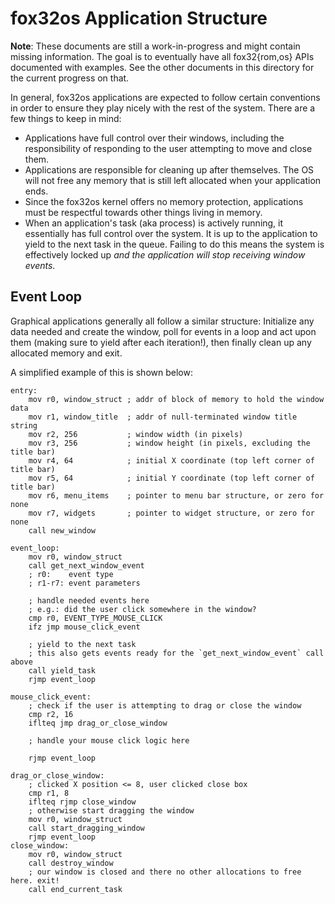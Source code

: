 # fox32os Application Structure

**Note**: These documents are still a work-in-progress and might contain missing
          information. The goal is to eventually have all fox32{rom,os} APIs
          documented with examples. See the other documents in this directory
          for the current progress on that.

In general, fox32os applications are expected to follow certain conventions in
order to ensure they play nicely with the rest of the system. There are a few
things to keep in mind:

- Applications have full control over their windows, including the responsibility
  of responding to the user attempting to move and close them.
- Applications are responsible for cleaning up after themselves. The OS will not
  free any memory that is still left allocated when your application ends.
- Since the fox32os kernel offers no memory protection, applications must be
  respectful towards other things living in memory.
- When an application's task (aka process) is actively running, it essentially
  has full control over the system. It is up to the application to yield to the
  next task in the queue. Failing to do this means the system is effectively
  locked up *and the application will stop receiving window events*.

## Event Loop

Graphical applications generally all follow a similar structure: Initialize any
data needed and create the window, poll for events in a loop and act upon them
(making sure to yield after each iteration!), then finally clean up any
allocated memory and exit.

A simplified example of this is shown below:

```avrasm
entry:
    mov r0, window_struct ; addr of block of memory to hold the window data
    mov r1, window_title  ; addr of null-terminated window title string
    mov r2, 256           ; window width (in pixels)
    mov r3, 256           ; window height (in pixels, excluding the title bar)
    mov r4, 64            ; initial X coordinate (top left corner of title bar)
    mov r5, 64            ; initial Y coordinate (top left corner of title bar)
    mov r6, menu_items    ; pointer to menu bar structure, or zero for none
    mov r7, widgets       ; pointer to widget structure, or zero for none
    call new_window

event_loop:
    mov r0, window_struct
    call get_next_window_event
    ; r0:    event type
    ; r1-r7: event parameters

    ; handle needed events here
    ; e.g.: did the user click somewhere in the window?
    cmp r0, EVENT_TYPE_MOUSE_CLICK
    ifz jmp mouse_click_event

    ; yield to the next task
    ; this also gets events ready for the `get_next_window_event` call above
    call yield_task
    rjmp event_loop

mouse_click_event:
    ; check if the user is attempting to drag or close the window
    cmp r2, 16
    iflteq jmp drag_or_close_window

    ; handle your mouse click logic here

    rjmp event_loop

drag_or_close_window:
    ; clicked X position <= 8, user clicked close box
    cmp r1, 8
    iflteq rjmp close_window
    ; otherwise start dragging the window
    mov r0, window_struct
    call start_dragging_window
    rjmp event_loop
close_window:
    mov r0, window_struct
    call destroy_window
    ; our window is closed and there no other allocations to free here. exit!
    call end_current_task
```

